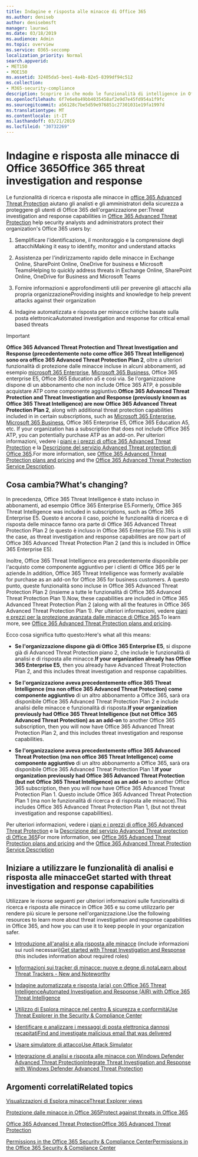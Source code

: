 ```yaml
---
title: Indagine e risposta alle minacce di Office 365
ms.author: deniseb
author: denisebmsft
manager: laurawi
ms.date: 03/18/2019
ms.audience: Admin
ms.topic: overview
ms.service: O365-seccomp
localization_priority: Normal
search.appverid:
- MET150
- MOE150
ms.assetid: 32405da5-bee1-4a4b-82e5-8399df94c512
ms.collection:
- M365-security-compliance
description: Scoprire in che modo le funzionalità di intelligence in Office 365 Advanced Threat Protection consentono di ricercare le minacce per la propria organizzazione, di rispondere a malware, phishing e altri attacchi che Office 365 ha rilevato per conto dell'utente e di cercare una minaccia indicatori.
ms.openlocfilehash: 6f7e6e0a49bb4035458af2e9d7e45fd954a1f9fc
ms.sourcegitcommit: a56128c7be5d59e976851c27301031e19fa1997d
ms.translationtype: MT
ms.contentlocale: it-IT
ms.lasthandoff: 03/21/2019
ms.locfileid: "30732269"
---
```

# <a name="office-365-threat-investigation-and-response"></a><span data-ttu-id="56ced-103">Indagine e risposta alle minacce di Office 365</span><span class="sxs-lookup"><span data-stu-id="56ced-103">Office 365 threat investigation and response</span></span>

<span data-ttu-id="56ced-104">Le funzionalità di ricerca e risposta alle minacce in [office 365 Advanced Threat Protection](office-365-atp.md) aiutano gli analisti e gli amministratori della sicurezza a proteggere gli utenti di Office 365 dell'organizzazione per:</span><span class="sxs-lookup"><span data-stu-id="56ced-104">Threat investigation and response capabilities in [Office 365 Advanced Threat Protection](office-365-atp.md) help security analysts and administrators protect their organization's Office 365 users by:</span></span>
  
1. <span data-ttu-id="56ced-105">Semplificare l'identificazione, il monitoraggio e la comprensione degli attacchi</span><span class="sxs-lookup"><span data-stu-id="56ced-105">Making it easy to identify, monitor and understand attacks</span></span>
    
2. <span data-ttu-id="56ced-106">Assistenza per l'indirizzamento rapido delle minacce in Exchange Online, SharePoint Online, OneDrive for business e Microsoft Teams</span><span class="sxs-lookup"><span data-stu-id="56ced-106">Helping to quickly address threats in Exchange Online, SharePoint Online, OneDrive for Business and Microsoft Teams</span></span>
    
3. <span data-ttu-id="56ced-107">Fornire informazioni e approfondimenti utili per prevenire gli attacchi alla propria organizzazione</span><span class="sxs-lookup"><span data-stu-id="56ced-107">Providing insights and knowledge to help prevent attacks against their organization</span></span>

4. <span data-ttu-id="56ced-108">Indagine automatizzata e risposta per minacce critiche basate sulla posta elettronica</span><span class="sxs-lookup"><span data-stu-id="56ced-108">Automated investigation and response for critical email based threats</span></span>
    
> [!IMPORTANT]
> <span data-ttu-id="56ced-109">**Office 365 Advanced Threat Protection and Threat Investigation and Response (precedentemente noto come office 365 Threat Intelligence) sono ora office 365 Advanced Threat Protection Plan 2**, oltre a ulteriori funzionalità di protezione dalle minacce incluse in alcuni abbonamenti, ad esempio [microsoft 365 Enterprise](https://www.microsoft.com/microsoft-365/enterprise/home), [Microsoft 365 Business](https://www.microsoft.com/microsoft-365/business), Office 365 enterprise E5, Office 365 Education a5 e così via. Se l'organizzazione dispone di un abbonamento che non include Office 365 ATP, è possibile acquistare ATP come componente aggiuntivo.</span><span class="sxs-lookup"><span data-stu-id="56ced-109">**Office 365 Advanced Threat Protection and Threat Investigation and Response (previously known as Office 365 Threat Intelligence) are now Office 365 Advanced Threat Protection Plan 2**, along with additional threat protection capabilities included in in certain subscriptions, such as [Microsoft 365 Enterprise](https://www.microsoft.com/microsoft-365/enterprise/home), [Microsoft 365 Business](https://www.microsoft.com/microsoft-365/business), Office 365 Enterprise E5, Office 365 Education A5, etc. If your organization has a subscription that does not include Office 365 ATP, you can potentially purchase ATP as an add-on.</span></span> <span data-ttu-id="56ced-110">Per ulteriori informazioni, vedere i [piani e i prezzi di office 365 Advanced Threat Protection](https://products.office.com/exchange/advance-threat-protection) e la [Descrizione del servizio Advanced Threat protection di Office 365](https://docs.microsoft.com/office365/servicedescriptions/office-365-advanced-threat-protection-service-description#whats-new-in-office-365-advanced-threat-protection-atp).</span><span class="sxs-lookup"><span data-stu-id="56ced-110">For more information, see [Office 365 Advanced Threat Protection plans and pricing](https://products.office.com/exchange/advance-threat-protection) and the [Office 365 Advanced Threat Protection Service Description](https://docs.microsoft.com/office365/servicedescriptions/office-365-advanced-threat-protection-service-description#whats-new-in-office-365-advanced-threat-protection-atp).</span></span> 
  
## <a name="whats-changing"></a><span data-ttu-id="56ced-111">Cosa cambia?</span><span class="sxs-lookup"><span data-stu-id="56ced-111">What's changing?</span></span>

<span data-ttu-id="56ced-112">In precedenza, Office 365 Threat Intelligence è stato incluso in abbonamenti, ad esempio Office 365 Enterprise E5.</span><span class="sxs-lookup"><span data-stu-id="56ced-112">Formerly, Office 365 Threat Intelligence was included in subscriptions, such as Office 365 Enterprise E5.</span></span> <span data-ttu-id="56ced-113">Questo è ancora il caso, poiché le funzionalità di ricerca e di risposta delle minacce fanno ora parte di Office 365 Advanced Threat Protection Plan 2 (e questo è incluso in Office 365 Enterprise E5).</span><span class="sxs-lookup"><span data-stu-id="56ced-113">This is still the case, as threat investigation and response capabilities are now part of Office 365 Advanced Threat Protection Plan 2 (and this is included in Office 365 Enterprise E5).</span></span> 

<span data-ttu-id="56ced-114">Inoltre, Office 365 Threat Intelligence era precedentemente disponibile per l'acquisto come componente aggiuntivo per i clienti di Office 365 per le aziende.</span><span class="sxs-lookup"><span data-stu-id="56ced-114">In addition, Office 365 Threat Intelligence was formerly available for purchase as an add-on for Office 365 for business customers.</span></span> <span data-ttu-id="56ced-115">A questo punto, queste funzionalità sono incluse in Office 365 Advanced Threat Protection Plan 2 (insieme a tutte le funzionalità di Office 365 Advanced Threat Protection Plan 1).</span><span class="sxs-lookup"><span data-stu-id="56ced-115">Now, these capabilities are included in Office 365 Advanced Threat Protection Plan 2 (along with all the features in Office 365 Advanced Threat Protection Plan 1).</span></span> <span data-ttu-id="56ced-116">Per ulteriori informazioni, vedere [piani e prezzi per la protezione avanzata dalle minacce di Office 365](https://products.office.com/exchange/advance-threat-protection).</span><span class="sxs-lookup"><span data-stu-id="56ced-116">To learn more, see [Office 365 Advanced Threat Protection plans and pricing](https://products.office.com/exchange/advance-threat-protection).</span></span>

<span data-ttu-id="56ced-117">Ecco cosa significa tutto questo:</span><span class="sxs-lookup"><span data-stu-id="56ced-117">Here's what all this means:</span></span>

- <span data-ttu-id="56ced-118">**Se l'organizzazione dispone già di Office 365 Enterprise E5**, si dispone già di Advanced Threat Protection piano 2, che include le funzionalità di analisi e di risposta alle minacce.</span><span class="sxs-lookup"><span data-stu-id="56ced-118">**If your organization already has Office 365 Enterprise E5**, then you already have Advanced Threat Protection Plan 2, and this includes threat investigation and response capabilities.</span></span>

- <span data-ttu-id="56ced-119">**Se l'organizzazione aveva precedentemente office 365 Threat Intelligence (ma non office 365 Advanced Threat Protection) come componente aggiuntivo** di un altro abbonamento a Office 365, sarà ora disponibile Office 365 Advanced Threat Protection Plan 2 e include analisi delle minacce e funzionalità di risposta.</span><span class="sxs-lookup"><span data-stu-id="56ced-119">**If your organization previously had Office 365 Threat Intelligence (but not Office 365 Advanced Threat Protection) as an add-on** to another Office 365 subscription, then you will now have Office 365 Advanced Threat Protection Plan 2, and this includes threat investigation and response capabilities.</span></span> 

- <span data-ttu-id="56ced-120">**Se l'organizzazione aveva precedentemente office 365 Advanced Threat Protection (ma non office 365 Threat Intelligence) come componente aggiuntivo** di un altro abbonamento a Office 365, sarà ora disponibile Office 365 Advanced Threat Protection Plan 1.</span><span class="sxs-lookup"><span data-stu-id="56ced-120">**If your organization previously had Office 365 Advanced Threat Protection (but not Office 365 Threat Intelligence) as an add-on** to another Office 365 subscription, then you will now have Office 365 Advanced Threat Protection Plan 1.</span></span> <span data-ttu-id="56ced-121">Questo include Office 365 Advanced Threat Protection Plan 1 (ma non le funzionalità di ricerca e di risposta alle minacce).</span><span class="sxs-lookup"><span data-stu-id="56ced-121">This includes Office 365 Advanced Threat Protection Plan 1, (but not threat investigation and response capabilities).</span></span>

<span data-ttu-id="56ced-122">Per ulteriori informazioni, vedere i [piani e i prezzi di office 365 Advanced Threat Protection](https://products.office.com/exchange/advance-threat-protection) e la [Descrizione del servizio Advanced Threat protection di Office 365](https://docs.microsoft.com/office365/servicedescriptions/office-365-advanced-threat-protection-service-description#whats-new-in-office-365-advanced-threat-protection-atp)</span><span class="sxs-lookup"><span data-stu-id="56ced-122">For more information, see [Office 365 Advanced Threat Protection plans and pricing](https://products.office.com/exchange/advance-threat-protection) and the [Office 365 Advanced Threat Protection Service Description](https://docs.microsoft.com/office365/servicedescriptions/office-365-advanced-threat-protection-service-description#whats-new-in-office-365-advanced-threat-protection-atp)</span></span>

## <a name="get-started-with-threat-investigation-and-response-capabilities"></a><span data-ttu-id="56ced-123">Iniziare a utilizzare le funzionalità di analisi e risposta alle minacce</span><span class="sxs-lookup"><span data-stu-id="56ced-123">Get started with threat investigation and response capabilities</span></span>

<span data-ttu-id="56ced-124">Utilizzare le risorse seguenti per ulteriori informazioni sulle funzionalità di ricerca e risposta alle minacce in Office 365 e su come utilizzarlo per rendere più sicure le persone nell'organizzazione.</span><span class="sxs-lookup"><span data-stu-id="56ced-124">Use the following resources to learn more about threat investigation and response capabilities in Office 365, and how you can use it to keep people in your organization safer.</span></span>
  
- <span data-ttu-id="56ced-125">[Introduzione all'analisi e alla risposta alle minacce](get-started-with-ti.md) (include informazioni sui ruoli necessari)</span><span class="sxs-lookup"><span data-stu-id="56ced-125">[Get started with Threat Investigation and Response](get-started-with-ti.md) (this includes information about required roles)</span></span> 
    
- [<span data-ttu-id="56ced-126">Informazioni sui tracker di minacce: nuove e degne di nota</span><span class="sxs-lookup"><span data-stu-id="56ced-126">Learn about Threat Trackers - New and Noteworthy</span></span>](threat-trackers.md)

- [<span data-ttu-id="56ced-127">Indagine automatizzata e risposta (aria) con Office 365 Threat Intelligence</span><span class="sxs-lookup"><span data-stu-id="56ced-127">Automated Investigation and Response (AIR) with Office 365 Threat Intelligence</span></span>](automated-investigation-response-office.md)

- [<span data-ttu-id="56ced-128">Utilizzo di Esplora minacce nel centro &amp; sicurezza e conformità</span><span class="sxs-lookup"><span data-stu-id="56ced-128">Use Threat Explorer in the Security &amp; Compliance Center</span></span>](use-explorer-in-security-and-compliance.md)
    
- [<span data-ttu-id="56ced-129">Identificare e analizzare i messaggi di posta elettronica dannosi recapitati</span><span class="sxs-lookup"><span data-stu-id="56ced-129">Find and investigate malicious email that was delivered</span></span>](investigate-malicious-email-that-was-delivered.md)
    
- [<span data-ttu-id="56ced-130">Usare simulatore di attacco</span><span class="sxs-lookup"><span data-stu-id="56ced-130">Use Attack Simulator</span></span>](attack-simulator.md)
    
- [<span data-ttu-id="56ced-131">Integrazione di analisi e risposta alle minacce con Windows Defender Advanced Threat Protection</span><span class="sxs-lookup"><span data-stu-id="56ced-131">Integrate Threat Investigation and Response with Windows Defender Advanced Threat Protection</span></span>](integrate-office-365-ti-with-wdatp.md)
    
## <a name="related-topics"></a><span data-ttu-id="56ced-132">Argomenti correlati</span><span class="sxs-lookup"><span data-stu-id="56ced-132">Related topics</span></span>

[<span data-ttu-id="56ced-133">Visualizzazioni di Esplora minacce</span><span class="sxs-lookup"><span data-stu-id="56ced-133">Threat Explorer views</span></span>](threat-explorer-views.md)

[<span data-ttu-id="56ced-134">Protezione dalle minacce in Office 365</span><span class="sxs-lookup"><span data-stu-id="56ced-134">Protect against threats in Office 365</span></span>](protect-against-threats.md)
  
[<span data-ttu-id="56ced-135">Office 365 Advanced Threat Protection</span><span class="sxs-lookup"><span data-stu-id="56ced-135">Office 365 Advanced Threat Protection</span></span>](office-365-atp.md)
  
[<span data-ttu-id="56ced-136">Permissions in the Office 365 Security &amp; Compliance Center</span><span class="sxs-lookup"><span data-stu-id="56ced-136">Permissions in the Office 365 Security &amp; Compliance Center</span></span>](permissions-in-the-security-and-compliance-center.md)
 
